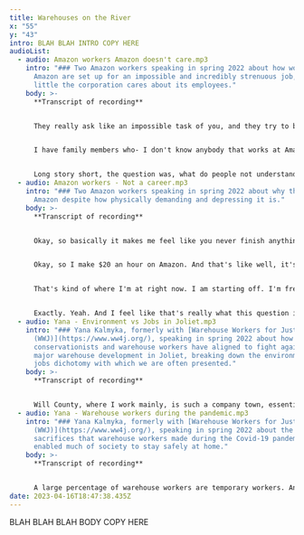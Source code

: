 ```yaml
---
title: Warehouses on the River
x: "55"
y: "43"
intro: BLAH BLAH INTRO COPY HERE
audioList:
  - audio: Amazon workers Amazon doesn't care.mp3
    intro: "### Two Amazon workers speaking in spring 2022 about how workers at
      Amazon are set up for an impossible and incredibly strenuous job, and how
      little the corporation cares about its employees."
    body: >-
      **Transcript of recording**


      They really ask like an impossible task of you, and they try to brainwash you to think it's possible by having try-hard people promote all the items that they can stow in a day, which aren't really real, but yeah, it's just all around like a really stressful environment. And they don't give you enough time to recover and recoup between three hour shifts, they give you 30 minutes. And as Darra mentioned, it takes ten minutes to walk anywhere in Amazon from anywhere you are at, no matter where you are, it takes ten minutes to walk to where you need to be. So it's just hard to try and hustle when your legs are sore from standing for 6 hours straight. And then you're also tired because your arms and shoulders hurt from stowing things that are way above your head. 


      I have family members who- I don't know anybody that works at Amazon, honestly, beyond me and you, but I have family members who've made entire lives off working warehouses, warehouse, blue collar work, basically. Well, my one cousin was very vocal from the jump. She's worked at Ford since 2012. And she was like, that job hurts. My fingers hurt. My body hurts. Like, the job is hard. And I was just like, I just feel like maybe you're overdoing it. Literally. How old was I in 2012? My 14 year old brain, I was like, yeah, she doesn’t know what it’s like. So I haven't thought again about warehouse jobs until I walked into Amazon for my first day. And I was like, oh, okay, this is awful. This is what everybody's talking about. This is why people are so anti-Amazon. Because I didn’t understand why people were anti-Amazon exactly. I'm like, it's a corporation, so there's blood and there's death all around it. So I'm like, I don't know why this one is so specifically being attacked, but I think now it's because of how, since the corporation is - the needs are so high for that specific corporation, like anyone, but specifically Amazon, they whip you more, so you get more lashings if, you know, so it's more aggressive in that way, for sure. So I wasn't expecting it to be an impossible job. I was expecting there to be a way for you to get through the day with all you could do, like preparing in the morning and stretching all this. That the work could be doable, and it's not. Not in any reasonable sense of getting work done in a day’s span. No, you can't do it, but you have to try. So you do.


      Long story short, the question was, what do people not understand about working at Amazon? It's just really like you don't understand how little they care about their employees. I think you can talk about it all day long, but actually being an employee there and realizing they don't care that I get the correct pay, they don't care that I get all my time off, they don't care about any of that. They care that I send out 1200 items in a day. That's all they care about. It's sad. It's sad and it's really frustrating at the same time. And those are like really bad emotions to have towards the job that you're trying to do. And especially when you have all these requirements you want to meet, when you don't want to meet them because you don't like your employer. That's what I think.
  - audio: Amazon workers - Not a career.mp3
    intro: "### Two Amazon workers speaking in spring 2022 about why they work at
      Amazon despite how physically demanding and depressing it is."
    body: >-
      **Transcript of recording**


      Okay, so basically it makes me feel like you never finish anything because once you finish all of your work, they just bring you new work. So it's not like, oh, okay, so like, today, okay, once I finish this, then I'll be done with work for the day, and then I can move on to something else, like a normal job. When you have different kinds of projects, it's just like constant - they're bringing in boxes, they're bringing in boxes, they're bringing in boxes. There's never, like, a sense of accomplishment, I feel like. And that also makes it really hard to stay motivated because it's like, oh, once I finish these 97 items, they're in this big ass box. I'll be cool. No, they're going to bring you 97 more items each time. Like, there's nothing you can do to finish your work until you leave and clock out. That's fucking depressing. 


      Okay, so I make $20 an hour on Amazon. And that's like well, it's like about $4 more than I'd make as a gallery assistant, like, in the real world, which is like a job in the career path of what I actually studied to do with my life. So it's like when you compare the monetary, literally just the monetary, because Amazon is Amazon, you get your check, you can apply for benefits and stuff, but you have to commit so much more of your soul to get those things. And I'm like, girl, please. But if I were to work at a gallery and they would give me benefits and time off, and then they'd be like, less physically demanding work, and more satisfying for my soul to be there. So, like, the $4 cut wouldn't be that bad there bad or like, you think it would be that bad. It's like they do it like that so that you are forced to really be like, damn, it's still like $20. I'm still young, and $20 is a lot. Like, I'm not used. But it's like when you get there, you stand there for an hour and you're like, was that really worth $20? I immediately want to go home, and I don't care about the money anymore. I'll quit. When you got a car note and the rent and utilities to pay, it's a good wage. You have to do it. Yes. 


      That's kind of where I'm at right now. I am starting off. I'm fresh out of college, so I don't have any, like, saved money or assets. I have to start everything from scratch. So as I'm trying to build and save with that, I have to work some weekends at Amazon in addition to my full time job. I wouldn't work at Amazon if I didn't have to. I don't like working there, and I just want to stay and work a couple of days a month. It's not like that. It's literally I have to in order to live the lifestyle that I want to live. So it's okay for that. But if I had to work at Amazon four days as my full time career or anything like that, I don't think $16.50 would be sufficient. 


      Exactly. Yeah. And I feel like that's really what this question is about. It’s not for people, like, you and me, we just work there because what else is there? We're not trying to support kids and pay mortgages and shit. So it's really great for us in that regard because having actually actualized Amazon as a career for myself, it would be really tough. It's like, this is it for the next 30 years, is what I'm going to do. Like, watch my body fade away for fucking $20 an hour and nothing else. Like, as a full grown adult, all you have is, all you get is money. That's not enough. There's no satisfaction, like, psychologically, there's no benefits, there's no dental, there's no, like, everything you want to come out, like, you got to pay for it all. There’s no seeing your work do anything in the end. Yeah. You don't see somebody getting their package of socks and joy on their face when it happens or anything. There's no fulfillment after you stow that item. There's no fulfillment at the fulfillment center. Hashtag.
  - audio: Yana - Environment vs Jobs in Joliet.mp3
    intro: "### Yana Kalmyka, formerly with [Warehouse Workers for Justice
      (WWJ)](https://www.ww4j.org/), speaking in spring 2022 about how farmers,
      conservationists and warehouse workers have aligned to fight against a
      major warehouse development in Joliet, breaking down the environment vs
      jobs dichotomy with which we are often presented."
    body: >-
      **Transcript of recording**


      Will County, where I work mainly, is such a company town, essentially, of warehousing. And we see a lot of the local electeds taking warehouse money from these big companies. And then it becoming really hard to stand in the way of new warehouse developments. We really came to this work because there was a proposed development of warehousing that would expand, I believe to six times the size of Midway Airport. And that is on top of a place that's already so inundated with warehousing, right? And a bunch of local farmers actually became really concerned about what this meant for farmland. And there is a prairie preserve in the area, too. So conservationists got concerned, were organizing against this new development and then kept running into this question of, well, how are you going to stand against this development if it's bringing jobs to the community, if it's bringing economic development, right? And eventually, after hearing that enough times, they found Warehouse Workers for Justice and said, well, what about the jobs? Right? What are the warehouse workers thinking about all of this? And we went to the warehouse workers and the real answer was, these jobs are not worth it. If we're talking about lifelong health and environmental degradation, it's not necessarily worth it. And also, if we're thinking about what kind of jobs they are, not that anything necessarily would be worth planetary destruction, but to say that pitching the jobs as benefits when folks are really risking their lives, losing their lives even before the pandemic, but especially exacerbated by the pandemic - it's wrong. And so warehouse workers really started working together with farmers to organize against this big development called North Point. And that's kind of how we came to the environmental work. And we really started interrogating what are the intersections of the labor and environmental issues
  - audio: Yana - Warehouse workers during the pandemic.mp3
    intro: "### Yana Kalmyka, formerly with [Warehouse Workers for Justice
      (WWJ)](https://www.ww4j.org/), speaking in spring 2022 about the
      sacrifices that warehouse workers made during the Covid-19 pandemic, which
      enabled much of society to stay safely at home."
    body: >-
      **Transcript of recording**


      A large percentage of warehouse workers are temporary workers. And so we know that across Illinois, 85% of temp workers are primarily Black and Latino. And we also did a survey in December of 2020 where we talked to our networks of workers to see who was represented and what their experiences were like in the workplace. And we found that of our folks, less than 10% of the workers in our network self-identified as white. And so it is a predominantly people of color and low wage industry, partially because of the temp component of all of this. But I also want to name, in terms of who are warehouse workers, just that warehouse workers are the reason that a lot of us were able to stay home and really be safe during the pandemic. The reason that we could get stuff delivered to the comfort of our homes, to our very front doors, was because warehouse workers never stopped going to work. And folks who had the luxury, like us right now, to sit on Zoom and have virtual meetings were able to then get stuff delivered to their homes that they needed and were allowed to stay safe because of the work of warehouse workers. And some other stats that I wanted to pull out from our report, which came out in January of 2021, it's called [The Covid Jungle](https://www.google.com/url?q=http://www.ww4j.org/uploads/7/0/0/6/70064813/wwj_food_workers_report-2-1.pdf&sa=D&source=docs&ust=1681671024074074&usg=AOvVaw2BfQEeJEZPGZMxn8ejaIEq), and it really focused on working conditions throughout the pandemic. But I wanted to pull out that almost all of our interviewed workers made less than $20 an hour, and 56% of them made less than $15 an hour. And at the same time, 83% of them had a caretaking responsibility. So either an elderly parent, a disabled family member, or a child. And 96% of them, at the time of interview, were not receiving any hazard pay, which is heightened pay for going to work in more dangerous working conditions. 83% of the workers that we talked to who got Covid during the pandemic did not receive any paid sick leave. And this is really important because folks, if they're not receiving paid sick leave and if they are making low wages and can't afford to skip a paycheck, right, a lot of the time folks might go to work because they feel like they have to, not report symptoms and not take care of their bodies, but then also get other coworkers sick as a result of that. And then 50% of the workers we talked to didn't have any health insurance, and 20% qualified for Medicaid, so 70% of them were not getting health insurance through their job at all. And so I just share all that to say that acknowledging how essential warehouse workers were during the Pandemic, they were also some of the most oppressed folks in the workforce at that time and were not adequately repaid for the sacrifices that they made going to work.
date: 2023-04-16T18:47:38.435Z
---
```

BLAH BLAH BLAH BODY COPY HERE